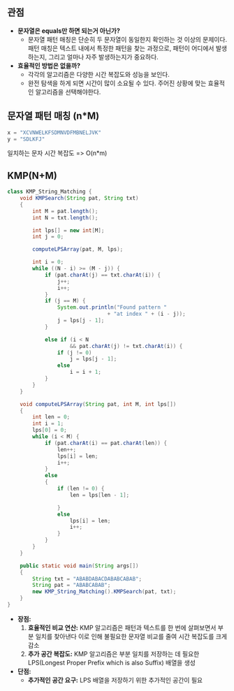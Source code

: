 ## 관점

- **문자열은 equals만 하면 되는거 아닌가?**
  - 문자열 패턴 매칭은 단순히 두 문자열이 동일한지 확인하는 것 이상의 문제이다. 패턴 매칭은 텍스트 내에서 특정한 패턴을 찾는 과정으로, 패턴이 어디에서 발생하는지, 그리고 얼마나 자주 발생하는지가 중요하다.
- **효율적인 방법은 없을까?**
  - 각각의 알고리즘은 다양한 시간 복잡도와 성능을 보인다. 
  - 완전 탐색을 하게 되면 시간이 많이 소요될 수 있다. 주어진 상황에 맞는 효율적인 알고리즘을 선택해야한다.


## 문자열 패턴 매칭 (n*M)

```java
x = "XCVNWELKFSDMNVDFMBNELJVK"
y = "SDLKFJ"
```

일치하는 문자 시간 복잡도 => O(n*m)




## KMP(N+M)

```java
class KMP_String_Matching {
	void KMPSearch(String pat, String txt)
	{
		int M = pat.length();
		int N = txt.length();

		int lps[] = new int[M];
		int j = 0; 

		computeLPSArray(pat, M, lps);

		int i = 0;
		while ((N - i) >= (M - j)) {
			if (pat.charAt(j) == txt.charAt(i)) {
				j++;
				i++;
			}
			if (j == M) {
				System.out.println("Found pattern "
								+ "at index " + (i - j));
				j = lps[j - 1];
			}

			else if (i < N
					&& pat.charAt(j) != txt.charAt(i)) {
				if (j != 0)
					j = lps[j - 1];
				else
					i = i + 1;
			}
		}
	}

	void computeLPSArray(String pat, int M, int lps[])
	{
		int len = 0;
		int i = 1;
		lps[0] = 0; 
		while (i < M) {
			if (pat.charAt(i) == pat.charAt(len)) {
				len++;
				lps[i] = len;
				i++;
			}
			else 
			{
				if (len != 0) {
					len = lps[len - 1];

				}
				else
					lps[i] = len;
					i++;
				}
			}
		}
	}

	public static void main(String args[])
	{
		String txt = "ABABDABACDABABCABAB";
		String pat = "ABABCABAB";
		new KMP_String_Matching().KMPSearch(pat, txt);
	}
}
```

- **장점:**
  1. **효율적인 비교 연산:** KMP 알고리즘은 패턴과 텍스트를 한 번에 살펴보면서 부분 일치를 찾아낸다 이로 인해 불필요한 문자열 비교를 줄여 시간 복잡도를 크게 감소
  2. **추가 공간 복잡도:** KMP 알고리즘은 부분 일치를 저장하는 데 필요한 LPS(Longest Proper Prefix which is also Suffix) 배열을 생성
- **단점:**
  - **추가적인 공간 요구:** LPS 배열을 저장하기 위한 추가적인 공간이 필요
